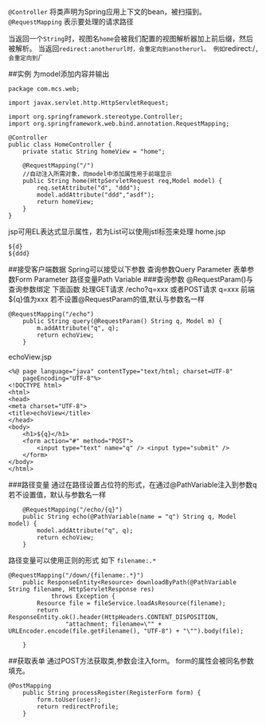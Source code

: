 `@Controller` 将类声明为Spring应用上下文的bean，被扫描到。
`@RequestMapping` 表示要处理的请求路径

当返回一个`String`时，视图名`home`会被我们配置的视图解析器加上前后缀，然后被解析。
当返回`redirect:anotherurl时，会重定向到anotherurl。
例如`redirect:/`,会重定向到`/`

##实例
为model添加内容并输出
```
package com.mcs.web;

import javax.servlet.http.HttpServletRequest;

import org.springframework.stereotype.Controller;
import org.springframework.web.bind.annotation.RequestMapping;

@Controller
public class HomeController {
	private static String homeView = "home";

	@RequestMapping("/")
	//自动注入所需对象，向model中添加属性用于前端显示
	public String home(HttpServletRequest req,Model model) {
		req.setAttribute("d", "ddd");
		model.addAttribute("ddd","asdf");
		return homeView;
	}
}
```
jsp可用EL表达式显示属性，若为List可以使用jstl标签来处理
home.jsp
```
${d}
${ddd}
```


##接受客户端数据
Spring可以接受以下参数
查询参数Query Parameter
表单参数Form Parameter
路径变量Path Variable
###查询参数
@RequestParam()与查询参数绑定
下面函数 处理GET请求 /echo?q=xxx 或者POST请求 q=xxx
前端${q}值为xxx
若不设置@RequestParam的值,默认与参数名一样
```
@RequestMapping("/echo")
	public String query(@RequestParam() String q, Model m) {
		m.addAttribute("q", q);
		return echoView;
	}
```
echoView.jsp
```
<%@ page language="java" contentType="text/html; charset=UTF-8"
	pageEncoding="UTF-8"%>
<!DOCTYPE html>
<html>
<head>
<meta charset="UTF-8">
<title>echoView</title>
</head>
<body>
	<h1>${q}</h1>
	<form action="#" method="POST">
		<input type="text" name="q" /> <input type="submit" />
	</form>
</body>
</html>
```
###路径变量
通过在路径设置占位符的形式，在通过@PathVariable注入到参数q
若不设置值，默认与参数名一样
```
	@RequestMapping("/echo/{q}")
	public String echo(@PathVariable(name = "q") String q, Model model) {
		model.addAttribute("q", q);
		return echoView;
	}
```
路径变量可以使用正则的形式
如下 `filename:.*`
```
@RequestMapping("/down/{filename:.*}")
	public ResponseEntity<Resource> downloadByPath(@PathVariable String filename, HttpServletResponse res)
			throws Exception {
		Resource file = fileService.loadAsResource(filename);
		return ResponseEntity.ok().header(HttpHeaders.CONTENT_DISPOSITION,
				"attachment; filename=\"" + URLEncoder.encode(file.getFilename(), "UTF-8") + "\"").body(file);

	}

```

##获取表单
通过POST方法获取类,参数会注入form。
form的属性会被同名参数填充。
```
@PostMapping
	public String processRegister(RegisterForm form) {
		form.toUser(user);
		return redirectProfile;
	}
```
